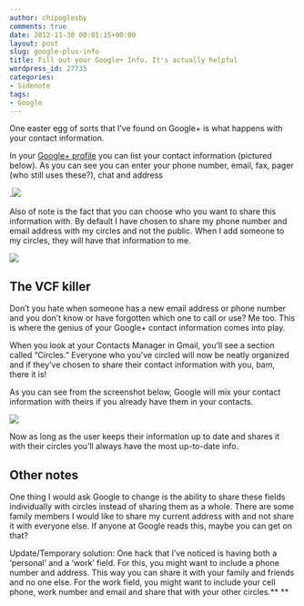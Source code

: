 ```yaml
---
author: chipoglesby
comments: true
date: 2012-11-30 00:01:15+00:00
layout: post
slug: google-plus-info
title: Fill out your Google+ Info. It's actually helpful
wordpress_id: 27735
categories:
- Sidenote
tags:
- Google
---
```


One easter egg of sorts that I’ve found on Google+ is what happens with your contact information.

In your [Google+ profile](https://plus.google.com/106361830708080785163/about) you can list your contact information (pictured below). As you can see you can enter your phone number, email, fax, pager (who still uses these?), chat and address

.[![](http://www.chipoglesby.com/wp-content/uploads/2012/11/work-300x113.png)](http://www.chipoglesby.com/wp-content/uploads/2012/11/work.png)

Also of note is the fact that you can choose who you want to share this information with. By default I have chosen to share my phone number and email address with my circles and not the public. When I add someone to my circles, they will have that information to me.

[![](http://www.chipoglesby.com/wp-content/uploads/2012/11/circles-300x90.png)](http://www.chipoglesby.com/wp-content/uploads/2012/11/circles.png)


## The VCF killer


Don’t you hate when someone has a new email address or phone number and you don’t know or have forgotten which one to call or use? Me too. This is where the genius of your Google+ contact information comes into play.

When you look at your Contacts Manager in Gmail, you’ll see a section called “Circles.” Everyone who you’ve circled will now be neatly organized and if they’ve chosen to share their contact information with you, bam, there it is!

As you can see from the screenshot below, Google will mix your contact information with theirs if you already have them in your contacts.

[![](http://www.chipoglesby.com/wp-content/uploads/2012/11/contactinfo-1024x414.png)](http://www.chipoglesby.com/wp-content/uploads/2012/11/contactinfo.png)

Now as long as the user keeps their information up to date and shares it with their circles you’ll always have the most up-to-date info.


## Other notes


One thing I would ask Google to change is the ability to share these fields individually with circles instead of sharing them as a whole. There are some family members I would like to share my current address with and not share it with everyone else. If anyone at Google reads this, maybe you can get on that?

Update/Temporary solution: One hack that I’ve noticed is having both a ‘personal’ and a ‘work’ field. For this, you might want to include a phone number and address. This way you can share it with your family and friends and no one else. For the work field, you might want to include your cell phone, work number and email and share that with your other circles.**
**
